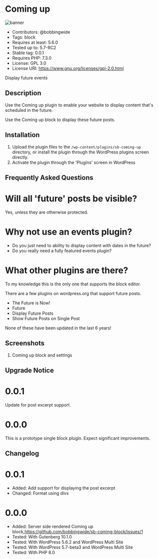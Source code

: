 # Coming up 
![banner](https://raw.githubusercontent.com/bobbingwide/sb-coming-up/main/assets/sb-coming-up-banner-772x250.jpg)
* Contributors:      @bobbingwide
* Tags:              block
* Requires at least: 5.6.0
* Tested up to:      5.7-RC2
* Stable tag:        0.0.1
* Requires PHP:      7.3.0
* License:           GPL 3.0
* License URI:       https://www.gnu.org/licenses/gpl-2.0.html

Display future events

## Description 

Use the Coming up plugin to enable your website to display content that's scheduled in the future.

Use the Coming up block to display these future posts.

## Installation 

1. Upload the plugin files to the `/wp-content/plugins/sb-coming-up` directory, or install the plugin through the WordPress plugins screen directly.
1. Activate the plugin through the 'Plugins' screen in WordPress


## Frequently Asked Questions 

# Will all 'future' posts be visible? 

Yes, unless they are otherwise protected.

# Why not use an events plugin? 

- Do you just need to ability to display content with dates in the future?
- Do you really need a fully featured events plugin?

# What other plugins are there? 

To my knowledge this is the only one that supports the block editor.

There are a few plugins on wordpress.org that support future posts.

- The Future is Now!
- Future
- Display Future Posts
- Show Future Posts on Single Post

None of these have been updated in the last 6 years!



## Screenshots 
1. Coming up block and settings

## Upgrade Notice 
# 0.0.1 
Update for post excerpt support.

# 0.0.0 
This is a prototype single block plugin. Expect significant improvements.


## Changelog 
# 0.0.1 
* Added: Add support for displaying the post excerpt
* Changed: Format using divs

# 0.0.0 
* Added: Server side rendered Coming up block,https://github.com/bobbingwide/sb-coming-block/issues/1
* Tested: With Gutenberg 10.1.0
* Tested: With WordPress 5.6.2 and WordPress Multi Site
* Tested: With WordPress 5.7-beta3 and WordPress Multi Site
* Tested: With PHP 8.0

